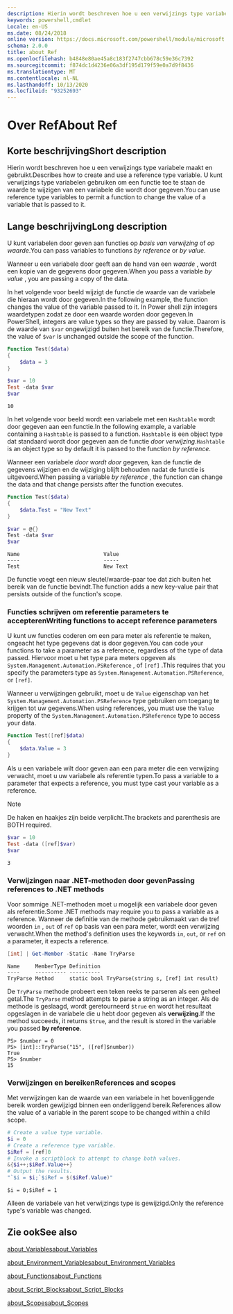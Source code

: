 ```yaml
---
description: Hierin wordt beschreven hoe u een verwijzings type variabele maakt en gebruikt. U kunt verwijzings type variabelen gebruiken om een functie toe te staan de waarde te wijzigen van een variabele die wordt door gegeven.
keywords: powershell,cmdlet
Locale: en-US
ms.date: 08/24/2018
online version: https://docs.microsoft.com/powershell/module/microsoft.powershell.core/about/about_ref?view=powershell-7&WT.mc_id=ps-gethelp
schema: 2.0.0
title: about_Ref
ms.openlocfilehash: b4848e80ae45a8c183f2747cbb678c59e36c7392
ms.sourcegitcommit: f874dc1d4236e06a3df195d179f59e0a7d9f8436
ms.translationtype: MT
ms.contentlocale: nl-NL
ms.lasthandoff: 10/13/2020
ms.locfileid: "93252693"
---
```

# <a name="about-ref"></a><span data-ttu-id="a1730-105">Over Ref</span><span class="sxs-lookup"><span data-stu-id="a1730-105">About Ref</span></span>

## <a name="short-description"></a><span data-ttu-id="a1730-106">Korte beschrijving</span><span class="sxs-lookup"><span data-stu-id="a1730-106">Short description</span></span>
<span data-ttu-id="a1730-107">Hierin wordt beschreven hoe u een verwijzings type variabele maakt en gebruikt.</span><span class="sxs-lookup"><span data-stu-id="a1730-107">Describes how to create and use a reference type variable.</span></span> <span data-ttu-id="a1730-108">U kunt verwijzings type variabelen gebruiken om een functie toe te staan de waarde te wijzigen van een variabele die wordt door gegeven.</span><span class="sxs-lookup"><span data-stu-id="a1730-108">You can use reference type variables to permit a function to change the value of a variable that is passed to it.</span></span>

## <a name="long-description"></a><span data-ttu-id="a1730-109">Lange beschrijving</span><span class="sxs-lookup"><span data-stu-id="a1730-109">Long description</span></span>

<span data-ttu-id="a1730-110">U kunt variabelen door geven aan functies op *basis van verwijzing* of *op waarde*.</span><span class="sxs-lookup"><span data-stu-id="a1730-110">You can pass variables to functions *by reference* or *by value*.</span></span>

<span data-ttu-id="a1730-111">Wanneer u een variabele door geeft aan de hand van een *waarde* , wordt een kopie van de gegevens door gegeven.</span><span class="sxs-lookup"><span data-stu-id="a1730-111">When you pass a variable *by value* , you are passing a copy of the data.</span></span>

<span data-ttu-id="a1730-112">In het volgende voor beeld wijzigt de functie de waarde van de variabele die hieraan wordt door gegeven.</span><span class="sxs-lookup"><span data-stu-id="a1730-112">In the following example, the function changes the value of the variable passed to it.</span></span> <span data-ttu-id="a1730-113">In Power shell zijn integers waardetypen zodat ze door een waarde worden door gegeven.</span><span class="sxs-lookup"><span data-stu-id="a1730-113">In PowerShell, integers are value types so they are passed by value.</span></span>
<span data-ttu-id="a1730-114">Daarom is de waarde van `$var` ongewijzigd buiten het bereik van de functie.</span><span class="sxs-lookup"><span data-stu-id="a1730-114">Therefore, the value of `$var` is unchanged outside the scope of the function.</span></span>

```powershell
Function Test($data)
{
    $data = 3
}

$var = 10
Test -data $var
$var
```

```output
10
```

<span data-ttu-id="a1730-115">In het volgende voor beeld wordt een variabele met een `Hashtable` wordt door gegeven aan een functie.</span><span class="sxs-lookup"><span data-stu-id="a1730-115">In the following example, a variable containing a `Hashtable` is passed to a function.</span></span> <span data-ttu-id="a1730-116">`Hashtable` is een object type dat standaard wordt door gegeven aan de functie *door verwijzing*.</span><span class="sxs-lookup"><span data-stu-id="a1730-116">`Hashtable` is an object type so by default it is passed to the function *by reference*.</span></span>

<span data-ttu-id="a1730-117">Wanneer een variabele *door wordt door* gegeven, kan de functie de gegevens wijzigen en de wijziging blijft behouden nadat de functie is uitgevoerd.</span><span class="sxs-lookup"><span data-stu-id="a1730-117">When passing a variable *by reference* , the function can change the data and that change persists after the function executes.</span></span>

```powershell
Function Test($data)
{
    $data.Test = "New Text"
}

$var = @{}
Test -data $var
$var
```

```output
Name                           Value
----                           -----
Test                           New Text
```

<span data-ttu-id="a1730-118">De functie voegt een nieuw sleutel/waarde-paar toe dat zich buiten het bereik van de functie bevindt.</span><span class="sxs-lookup"><span data-stu-id="a1730-118">The function adds a new key-value pair that persists outside of the function's scope.</span></span>

### <a name="writing-functions-to-accept-reference-parameters"></a><span data-ttu-id="a1730-119">Functies schrijven om referentie parameters te accepteren</span><span class="sxs-lookup"><span data-stu-id="a1730-119">Writing functions to accept reference parameters</span></span>

<span data-ttu-id="a1730-120">U kunt uw functies coderen om een para meter als referentie te maken, ongeacht het type gegevens dat is door gegeven.</span><span class="sxs-lookup"><span data-stu-id="a1730-120">You can code your functions to take a parameter as a reference, regardless of the type of data passed.</span></span> <span data-ttu-id="a1730-121">Hiervoor moet u het type para meters opgeven als `System.Management.Automation.PSReference` , of `[ref]` .</span><span class="sxs-lookup"><span data-stu-id="a1730-121">This requires that you specify the parameters type as `System.Management.Automation.PSReference`, or `[ref]`.</span></span>

<span data-ttu-id="a1730-122">Wanneer u verwijzingen gebruikt, moet u de `Value` eigenschap van het `System.Management.Automation.PSReference` type gebruiken om toegang te krijgen tot uw gegevens.</span><span class="sxs-lookup"><span data-stu-id="a1730-122">When using references, you must use the `Value` property of the `System.Management.Automation.PSReference` type to access your data.</span></span>

```powershell
Function Test([ref]$data)
{
    $data.Value = 3
}
```

<span data-ttu-id="a1730-123">Als u een variabele wilt door geven aan een para meter die een verwijzing verwacht, moet u uw variabele als referentie typen.</span><span class="sxs-lookup"><span data-stu-id="a1730-123">To pass a variable to a parameter that expects a reference, you must type cast your variable as a reference.</span></span>

> [!NOTE]
> <span data-ttu-id="a1730-124">De haken en haakjes zijn beide verplicht.</span><span class="sxs-lookup"><span data-stu-id="a1730-124">The brackets and parenthesis are BOTH required.</span></span>

```powershell
$var = 10
Test -data ([ref]$var)
$var
```

```output
3
```

### <a name="passing-references-to-net-methods"></a><span data-ttu-id="a1730-125">Verwijzingen naar .NET-methoden door geven</span><span class="sxs-lookup"><span data-stu-id="a1730-125">Passing references to .NET methods</span></span>

<span data-ttu-id="a1730-126">Voor sommige .NET-methoden moet u mogelijk een variabele door geven als referentie.</span><span class="sxs-lookup"><span data-stu-id="a1730-126">Some .NET methods may require you to pass a variable as a reference.</span></span> <span data-ttu-id="a1730-127">Wanneer de definitie van de methode gebruikmaakt van de tref woorden `in` , `out` of `ref` op basis van een para meter, wordt een verwijzing verwacht.</span><span class="sxs-lookup"><span data-stu-id="a1730-127">When the method's definition uses the keywords `in`, `out`, or `ref` on a parameter, it expects a reference.</span></span>

```powershell
[int] | Get-Member -Static -Name TryParse
```

```output
Name     MemberType Definition
----     ---------- ----------
TryParse Method     static bool TryParse(string s, [ref] int result)
```

<span data-ttu-id="a1730-128">De `TryParse` methode probeert een teken reeks te parseren als een geheel getal.</span><span class="sxs-lookup"><span data-stu-id="a1730-128">The `TryParse` method attempts to parse a string as an integer.</span></span> <span data-ttu-id="a1730-129">Als de methode is geslaagd, wordt geretourneerd `$true` en wordt het resultaat opgeslagen in de variabele die u hebt door gegeven als **verwijzing**.</span><span class="sxs-lookup"><span data-stu-id="a1730-129">If the method succeeds, it returns `$true`, and the result is stored in the variable you passed **by reference**.</span></span>

```
PS> $number = 0
PS> [int]::TryParse("15", ([ref]$number))
True
PS> $number
15
```

### <a name="references-and-scopes"></a><span data-ttu-id="a1730-130">Verwijzingen en bereiken</span><span class="sxs-lookup"><span data-stu-id="a1730-130">References and scopes</span></span>

<span data-ttu-id="a1730-131">Met verwijzingen kan de waarde van een variabele in het bovenliggende bereik worden gewijzigd binnen een onderliggend bereik.</span><span class="sxs-lookup"><span data-stu-id="a1730-131">References allow the value of a variable in the parent scope to be changed within a child scope.</span></span>

```powershell
# Create a value type variable.
$i = 0
# Create a reference type variable.
$iRef = [ref]0
# Invoke a scriptblock to attempt to change both values.
&{$i++;$iRef.Value++}
# Output the results.
"`$i = $i;`$iRef = $($iRef.Value)"
```

```output
$i = 0;$iRef = 1
```

<span data-ttu-id="a1730-132">Alleen de variabele van het verwijzings type is gewijzigd.</span><span class="sxs-lookup"><span data-stu-id="a1730-132">Only the reference type's variable was changed.</span></span>

## <a name="see-also"></a><span data-ttu-id="a1730-133">Zie ook</span><span class="sxs-lookup"><span data-stu-id="a1730-133">See also</span></span>

[<span data-ttu-id="a1730-134">about_Variables</span><span class="sxs-lookup"><span data-stu-id="a1730-134">about_Variables</span></span>](about_Variables.md)

[<span data-ttu-id="a1730-135">about_Environment_Variables</span><span class="sxs-lookup"><span data-stu-id="a1730-135">about_Environment_Variables</span></span>](about_Environment_Variables.md)

[<span data-ttu-id="a1730-136">about_Functions</span><span class="sxs-lookup"><span data-stu-id="a1730-136">about_Functions</span></span>](about_Functions.md)

[<span data-ttu-id="a1730-137">about_Script_Blocks</span><span class="sxs-lookup"><span data-stu-id="a1730-137">about_Script_Blocks</span></span>](about_Script_Blocks.md)

[<span data-ttu-id="a1730-138">about_Scopes</span><span class="sxs-lookup"><span data-stu-id="a1730-138">about_Scopes</span></span>](about_scopes.md)
